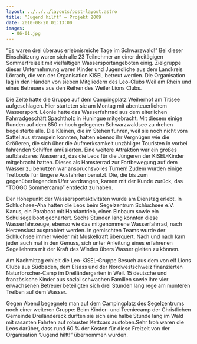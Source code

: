 ```yaml
---
layout: ../../../layouts/post-layout.astro
title: “Jugend hilft” – Projekt 2009
date: 2010-08-20 01:13:00
images:
  - 06-01.jpg
---
```


“Es waren drei überaus erlebnisreiche Tage im Schwarzwald!” Bei dieser Einschätzung waren sich alle 23 Teilnehmer an einer dreitägigen Sommerfreizeit mit vielfältigen Wassersportangeboten einig. Zielgruppe dieser Unternehmung waren Kinder und Jugendliche aus dem Landkreis Lörrach, die von der Organisation KiSEL betreut werden. Die Organisation lag in den Händen von sieben Mitgliedern des Leo-Clubs Weil am Rhein und eines Betreuers aus den Reihen des Weiler Lions Clubs.

Die Zelte hatte die Gruppe auf dem Campingplatz Weiherhof am Titisee aufgeschlagen. Hier starteten sie am Montag mit abenteuerlichem Wassersport. Léonie hatte das Wasserfahrrad aus dem elterlichen Fahrradgeschäft Spachtholz in Huningue mitgebracht. Mit diesem einige Runden auf dem 850 m hoch gelegenen Schwarzwaldsee zu drehen begeisterte alle. Die Kleinen, die im Stehen fuhren, weil sie noch nicht vom Sattel aus strampeln konnten, hatten ebenso ihr Vergnügen wie die Größeren, die sich über die Aufmerksamkeit unzähliger Touristen in vorbei fahrenden Schiffen amüsierten. Eine weitere Attraktion war ein großes aufblasbares Wasserrad, das die Leos für die Jüngeren der KiSEL-Kinder mitgebracht hatten. Dieses als Hamsterrad zur Fortbewegung auf dem Wasser zu benutzen war anspruchsvolles Turnen! Zudem wurden einige Tretboote für längere Ausfahrten benutzt. Die, die bis zum gegenüberliegenden Ufer vordrangen, kamen mit der Kunde zurück, das “TOGGO Sommercamp” entdeckt zu haben.

Der Höhepunkt der Wassersportaktivitäten wurde am Dienstag erlebt. In Schluchsee-Aha hatten die Leos beim Segelzentrum Schluchsee e.V. Kanus, ein Paraboot mit Handantrieb, einen Einbaum sowie ein Schulsegelboot gechartert. Sechs Stunden lang konnten diese Wasserfahrzeuge, ebenso wie das mitgenommene Wasserfahrrad, nach Herzenslust ausprobiert werden. In gemischten Teams wurde der Schluchsee immer wieder mit Muskelkraft überquert. Nach und nach kam jeder auch mal in den Genuss, sich unter Anleitung eines erfahrenen Segellehrers mit der Kraft des Windes übers Wasser gleiten zu können.

Am Nachmittag erhielt die Leo-KiSEL-Gruppe Besuch aus dem von elf Lions Clubs aus Südbaden, dem Elsass und der Nordwestschweiz finanzierten Naturforscher-Camp im Dreiländergarten in Weil. 15 deutsche und französische Kinder aus sozial schwachen Familien sowie ihre vier erwachsenen Betreuer beteiligten sich drei Stunden lang rege am munteren Treiben auf dem Wasser.

Gegen Abend begegnete man auf dem Campingplatz des Segelzentrums noch einer weiteren Gruppe: Beim Kinder- und Teeniecamp der Christlichen Gemeinde Dreiländereck durften sie sich eine halbe Stunde lang im Wald mit rasanten Fahrten auf robusten Kettcars austoben.Sehr froh waren die Leos darüber, dass rund 60 % der Kosten für diese Freizeit von der Organisation “Jugend hilft!” übernommen wurden.
